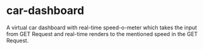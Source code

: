 # car-dashboard
A virtual car dashboard with real-time speed-o-meter which takes the input from GET Request and real-time renders to the mentioned speed in the GET Request.
